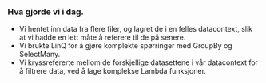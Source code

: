 ### Hva gjorde vi i dag.

<ul>
    <li>
        Vi hentet inn data fra flere filer, og lagret de i en felles datacontext, slik at vi hadde en lett måte å referere til de på senere.
    </li>
    <li>
        Vi brukte LinQ for å gjøre komplekte spørringer med GroupBy og SelectMany.
    </li>
    <li>
        Vi kryssrefererte mellom de forskjellige datasettene i vår datacontext for å filtrere data, 
        ved å lage komplekse Lambda funksjoner.
    </li>
</ul>
